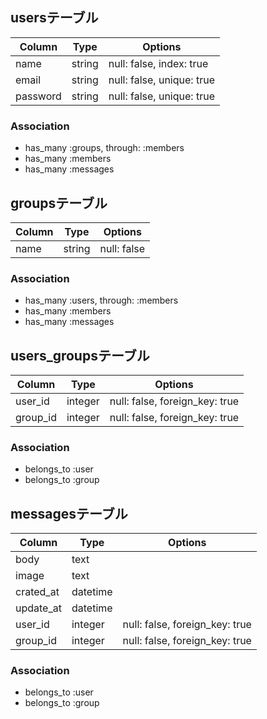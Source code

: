 ## usersテーブル

|Column|Type|Options|
|------|----|-------|
|name|string|null: false, index: true|
|email|string|null: false, unique: true|
|password|string|null: false, unique: true|

### Association
- has_many :groups, through: :members
- has_many :members
- has_many :messages

## groupsテーブル

|Column|Type|Options|
|------|----|-------|
|name|string|null: false|

### Association
- has_many :users, through: :members
- has_many :members
- has_many :messages

## users_groupsテーブル

|Column|Type|Options|
|------|----|-------|
|user_id|integer|null: false, foreign_key: true|
|group_id|integer|null: false, foreign_key: true|

### Association
- belongs_to :user
- belongs_to :group

## messagesテーブル

|Column|Type|Options|
|------|----|-------|
|body|text||
|image|text||
|crated_at|datetime||
|update_at|datetime||
|user_id|integer|null: false, foreign_key: true|
|group_id|integer|null: false, foreign_key: true|

### Association
- belongs_to :user
- belongs_to :group
